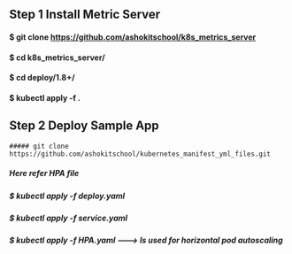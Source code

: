 ## Step 1  Install Metric Server
#### $ git clone https://github.com/ashokitschool/k8s_metrics_server
#### $ cd k8s_metrics_server/
#### $ cd deploy/1.8+/
#### $ kubectl apply -f .

## Step 2 Deploy Sample App
```
##### git clone https://github.com/ashokitschool/kubernetes_manifest_yml_files.git
```
##### Here refer HPA file 
##### $ kubectl apply -f deploy.yaml
##### $ kubectl apply -f service.yaml
##### $ kubectl apply -f HPA.yaml     ---> Is used for horizontal pod autoscaling
